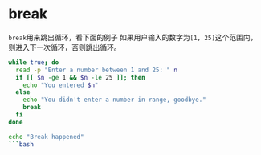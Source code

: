# break
`break`用来跳出循环，看下面的例子
如果用户输入的数字为`[1, 25]`这个范围内，则进入下一次循环，否则跳出循环。
```bash
while true; do
  read -p "Enter a number between 1 and 25: " n
  if [[ $n -ge 1 && $n -le 25 ]]; then
    echo "You entered $n"
  else 
    echo "You didn't enter a number in range, goodbye."
    break
  fi
done

echo "Break happened"
```bash